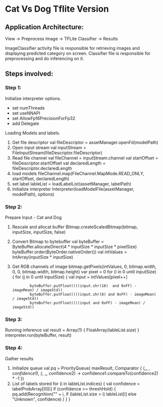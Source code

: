 # Cat Vs Dog Tflite Version

## Application Architecture: 

View -> Preprocess Image -> TFLite Classifier -> Results

ImageClassifier activity file is responsible for retrieving images and displaying predicted category on screen.
Classifier file is responsible for preprocessing and do inferencing on it.


## Steps involved:

### Step 1: 
Initialize interpreter options. 
 - set numThreads
 - set useNNAPI
 - set AllowFp16PrecisionForFp32
 - add Delegate

Loading Models and labels.
 1. Get file descriptor 
 		val fileDescriptor = assetManager.openFd(modelPath)
 2. Open input stream
        val inputStream = FileInputStream(fileDescriptor.fileDescriptor)
 3. Read file channel
        val fileChannel = inputStream.channel
        val startOffset = fileDescriptor.startOffset
        val declaredLength = fileDescriptor.declaredLength
 4. load models
 		fileChannel.map(FileChannel.MapMode.READ_ONLY, startOffset, declaredLength)
 5. set label
 		lableList = loadLabelList(assetManager, labelPath)
 6. Initialize interpreter
 		Interpreter(loadModelFile(assetManager, modelPath), options)

### Step 2:
Prepare Input - Cat and Dog

 1. Rescale and allocat buffer
 		Bitmap.createScaledBitmap(bitmap, inputSize, inputSize, false)
 2. Convert Bitmap to bytebuffer
 		val byteBuffer = ByteBuffer.allocateDirect(4 * inputSize * inputSize * pixelSize)
        byteBuffer.order(ByteOrder.nativeOrder())
        val intValues = IntArray(inputSize * inputSize)
 3. Get RGB channels of image
 		bitmap.getPixels(intValues, 0, bitmap.width, 0, 0, bitmap.width, bitmap.height)
        var pixel = 0
        for (i in 0 until inputSize) {
            for (j in 0 until inputSize) {
                val input = intValues[pixel++]

                byteBuffer.putFloat((((input.shr(16)  and 0xFF) - imageMean) / imageStd))
                byteBuffer.putFloat((((input.shr(8) and 0xFF) - imageMean) / imageStd))
                byteBuffer.putFloat((((input and 0xFF) - imageMean) / imageStd))

### Step 3: 
Running inference
		val result = Array(1) { FloatArray(lableList.size) }
        interpreter.run(byteBuffer, result)

### Step 4: 
Gather results

 1. Initialize queue
 		val pq = PriorityQueue(
            maxResult,
            Comparator<Recognition> {
                    (_, _, confidence1), (_, _, confidence2)
                -> confidence1.compareTo(confidence2) * -1
            })
 2. List of labels stored
 		for (i in lableList.indices) {
            val confidence = labelProbArray[0][i]
            if (confidence >= threshHold) {
                pq.add(Recognition("" + i,
                    if (lableList.size > i) lableList[i] else "Unknown", confidence)
                )
            }
        }
